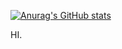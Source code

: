 [![Anurag's GitHub stats](https://github-readme-stats.vercel.app/api?username=CHAHANS)](https://github.com/anuraghazra/github-readme-stats)

HI.